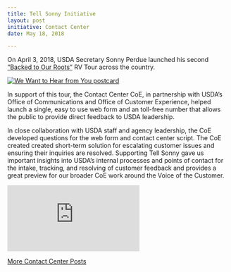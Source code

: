 ```yaml
---
title: Tell Sonny Initiative
layout: post
initiative: Contact Center
date: May 18, 2018

---
```


On April 3, 2018, USDA Secretary Sonny Perdue launched his second <a href="https://www.youtube.com/watch?v=JcwG4iwN6Fk">“Backed to Our Roots”</a> RV Tour across the country.

<div class="inline-media"><a href="{{site.baseurl}}/images/contact-center/sonny-postcard.png"><img src="{{site.baseurl}}/images/contact-center/sonny-postcard.png" alt="We Want to Hear from You postcard"></a></div> 

In support of this tour, the Contact Center CoE, in partnership with USDA’s Office of Communications and Office of Customer Experience, helped launch a single, easy to use web form and an toll-free number that allows the public to provide direct feedback to USDA leadership.

In close collaboration with USDA staff and agency leadership, the CoE developed questions for the web form and contact center script. The CoE created created short-term solution for escalating customer issues and ensuring their inquiries are resolved.  Supporting Tell Sonny gave us important insights into USDA’s internal processes and points of contact for the intake, tracking, and resolving of customer feedback and provides a great preview for our broader CoE work around the Voice of the Customer.

<div class="embed-responsive embed-responsive-16by9"><iframe src="https://www.youtube.com/embed/JcwG4iwN6Fk" frameborder="0" allow="autoplay; encrypted-media" allowfullscreen="" title="Sonny Perdue's Second Back To Our Roots Tour in 3 Northeastern States" class="embed-responsive-item"></iframe></div>

<a href="{{site.baseurl}}/coe/contact-center.html#coe-updates" class="usa-button">More Contact Center Posts</a>
